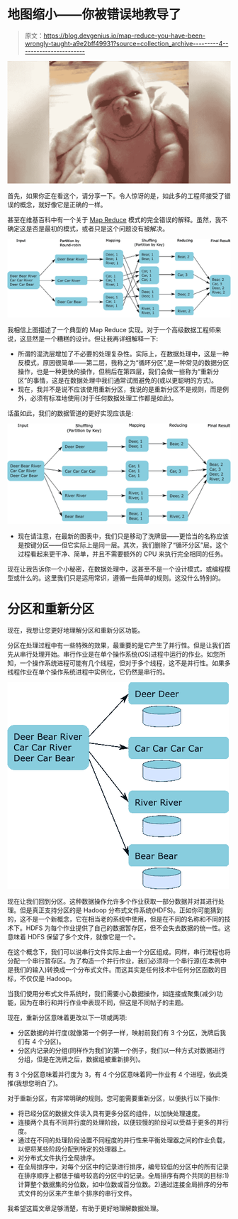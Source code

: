 # 地图缩小——你被错误地教导了

> 原文：<https://blog.devgenius.io/map-reduce-you-have-been-wrongly-taught-a9e2bff49931?source=collection_archive---------4----------------------->

![](img/242bde5db7999cd783a9ae2d411df87c.png)

首先，如果你正在看这个，请分享一下。令人惊讶的是，如此多的工程师接受了错误的概念，就好像它是正确的一样。

甚至在维基百科中有一个关于 [Map Reduce](https://en.wikipedia.org/wiki/MapReduce) 模式的完全错误的解释。虽然，我不确定这是否是最初的模式，或者只是这个问题没有被解决。

![](img/c0957467bce69c7b914d8941c21828ab.png)

我相信上图描述了一个典型的 Map Reduce 实现。对于一个高级数据工程师来说，这显然是一个糟糕的设计。但让我再详细解释一下:

*   所谓的混洗层增加了不必要的处理复杂性。实际上，在数据处理中，这是一种反模式，原因很简单——第二层，我称之为“循环分区”,是一种常见的数据分区操作，也是一种更快的操作，但稍后在第四层，我们会做一些称为“重新分区”的事情，这是在数据处理中我们通常试图避免的(或以更聪明的方式)。
*   现在，我并不是说不应该使用重新分区，我说的是重新分区不是规则，而是例外，必须有标准地使用(对于任何数据处理工作都是如此)。

话虽如此，我们的数据管道的更好实现应该是:

![](img/570a876c4fb939710b5770981df1d48f.png)

*   现在请注意，在最新的图表中，我们只是移动了洗牌层——更恰当的名称应该是按键分区——但它实际上是同一层。其次，我们删除了“循环分区”层。这个过程看起来更干净、简单，并且不需要额外的 CPU 来执行完全相同的任务。

现在让我告诉你一个小秘密，在数据处理中，这甚至不是一个设计模式，或编程模型或什么的。这里我们只是运用常识，遵循一些简单的规则。这没什么特别的。

# 分区和重新分区

现在，我想让您更好地理解分区和重新分区功能。

分区在处理过程中有一些特殊的效果，最重要的是它产生了并行性。但是让我们首先从串行处理开始。串行作业是在单个操作系统(OS)进程中运行的作业。如您所知，一个操作系统进程可能有几个线程，但对于多个线程，这不是并行性。如果多线程作业在单个操作系统进程中实例化，它仍然是串行的。

![](img/0037a3c00def1ae543bd599a69841dea.png)

现在让我们回到分区。这种数据操作允许多个作业获取一部分数据并对其进行处理。但是真正支持分区的是 Hadoop 分布式文件系统(HDFS)。正如你可能猜到的，这不是一个新概念，它在相当老的系统中使用，但是在不同的名称和不同的技术下。HDFS 为每个作业提供了自己的数据暂存区，但不会失去数据的统一性。这意味着 HDFS 保留了多个文件，就像它是一个。

在这个概念下，我们可以说串行文件实际上由一个分区组成。同样，串行流程也将分配一个串行暂存区。为了构造一个并行作业，我们必须将一个串行源(在本例中是我们的输入)转换成一个分布式文件。而这其实是任何技术中任何分区函数的目标，不仅仅是 Hadoop。

当我们使用分布式文件系统时，我们需要小心数据操作，如连接或聚集(减少)功能，因为在串行和并行作业中表现不同，但这是不同帖子的主题。

现在，重新分区意味着更改以下一项或两项:

*   分区数据的并行度(就像第一个例子一样，映射前我们有 3 个分区，洗牌后我们有 4 个分区)。
*   分区内记录的分组(同样作为我们的第一个例子，我们以一种方式对数据进行分组，但是在洗牌之后，数据组被重新排列)。

有 3 个分区意味着并行度为 3，有 4 个分区意味着同一作业有 4 个进程，依此类推(我想您明白了)。

对于重新分区，有非常明确的规则。您可能需要重新分区，以便执行以下操作:

*   将已经分区的数据文件读入具有更多分区的组件，以加快处理速度。
*   连接两个具有不同并行度的处理阶段，以便较慢的阶段可以受益于更多的并行度。
*   通过在不同的处理阶段设置不同程度的并行性来平衡处理器之间的作业负载，以便将某些阶段分配到特定的处理器上。
*   对分布式文件执行全局排序。
*   在全局排序中，对每个分区中的记录进行排序，编号较低的分区中的所有记录在排序顺序上都低于编号较高的分区中的记录。全局排序有两个共同的目标:1)计算整个数据集的分位数，如中位数或百分位数。2)通过连接全局排序的分布式文件的分区来产生单个排序的串行文件。

我希望这篇文章足够清楚，有助于更好地理解数据处理。